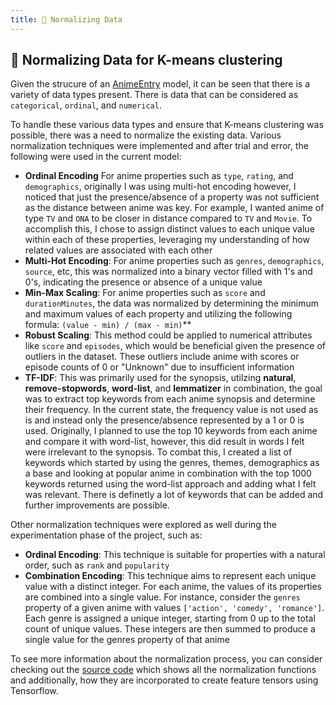 ```yaml
---
title: 📏 Normalizing Data
---
```


## 📏 Normalizing Data for K-means clustering

Given the strucure of an [AnimeEntry](/model) model, it can be seen that there is a variety of data types present. There is data that can be considered as `categorical`, `ordinal`, and `numerical`.

To handle these various data types and ensure that K-means clustering was possible, there was a need to normalize the existing data. Various normalization techniques were implemented and after trial and error, the following were used in the current model:

- **Ordinal Encoding** For anime properties such as `type`, `rating`, and `demographics`, originally I was using multi-hot encoding however, I noticed that just the presence/absence of a property was not sufficient as the distance between anime was key. For example, I wanted anime of type `TV` and `ONA` to be closer in distance compared to `TV` and `Movie`.  To accomplish this, I chose to assign distinct values to each unique value within each of these properties, leveraging my understanding of how related values are associated with each other
-   **Multi-Hot Encoding**: For anime properties such as `genres`, `demographics`, `source`, etc, this was normalized into a binary vector filled with 1's and 0's, indicating the presence or absence of a unique value
-   **Min-Max Scaling**: For anime properties such as `score` and `durationMinutes`, the data was normalized by determining the minimum and maximum values of each property and utilizing the following formula: `(value - min) / (max - min)`**
-   **Robust Scaling**: This method could be applied to numerical attributes like `score` and `episodes`, which would be beneficial given the presence of outliers in the dataset. These outliers include anime with scores or episode counts of 0 or "Unknown" due to insufficient information
-   **TF-IDF**: This was primarily used for the synopsis, utilzing **natural**, **remove-stopwords**, **word-list**, and **lemmatizer** in combination, the goal was to extract top keywords from each anime synopsis and determine their frequency. In the current state, the frequency value is not used as is and instead only the presence/absence represented by a 1 or 0 is used. Originally, I planned to use the top 10 keywords from each anime and compare it with word-list, however, this did result in words I felt were irrelevant to the synopsis. To combat this, I created a list of keywords which started by using the genres, themes, demographics as a base and looking at popular anime in combination with the top 1000 keywords returned using the word-list approach and adding what I felt was relevant. There is definetly a lot of keywords that can be added and further improvements are possible.


Other normalization techniques were explored as well during the experimentation phase of the project, such as:


-   **Ordinal Encoding**: This technique is suitable for properties with a natural order, such as `rank` and `popularity`
-   **Combination Encoding**: This technique aims to represent each unique value with a distinct integer. For each anime, the values of its properties are combined into a single value. For instance, consider the `genres` property of a given anime with values `['action', 'comedy', 'romance']`. Each genre is assigned a unique integer, starting from 0 up to the total count of unique values. These integers are then summed to produce a single value for the genres property of that anime

To see more information about the normalization process, you can consider checking out the [source code](https://github.com/vikiru/kelbrum/src/recommender/utils/normalize.js) which shows all the normalization functions and additionally, how they are incorporated to create feature tensors using Tensorflow.
